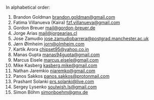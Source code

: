In alphabetical order:

  1. Brandon Goldman <brandon.goldman@gmail.com>
  2. Fatima Villanueva (Kaira) <fzf.villanueva@gmail.com>
  3. Gordon Breuer <mail@gordon-breuer.de>
  4. Jorge Arias <mail@jorgearias.cl>
  5. Jose Zamudio <jose.zamudiobarrera@postgrad.manchester.ac.uk>
  6. Jørn Ølmheim <jorn@olmheim.com>
  7. Kartik Arora <chipset95@yahoo.co.in>
  8. Manas Gupta <manas94gupta@gmail.com>
  8. Marcus Eisele <marcus.eisele@gmail.com>
  9. Mike Kasberg <kasberg.mike@gmail.com>
  10. Nathan Jaremkio <njaremko@gmail.com>
  11. Panos Sakkos <panos.sakkos@protonmail.com>
  12. Prashant Solanki <prs.solanki@live.com>
  13. Sergey Lysenko <soulwish.ls@gmail.com>
  14. Simon Böhm <simonboehm@gmx.de>
